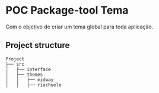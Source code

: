 # POC Package-tool Tema
  Com o objetivo de criar um tema global para toda aplicação.

## Project structure

```
Project
├── src
│   ├── interface
│   ├── themes
│   │   ├── midway
│   │   ├── riachuelo
```
